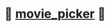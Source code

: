 # :movie_camera: [movie_picker](https://share.streamlit.io/franasal/movie_picker/movie_picker.py) :movie_camera:
